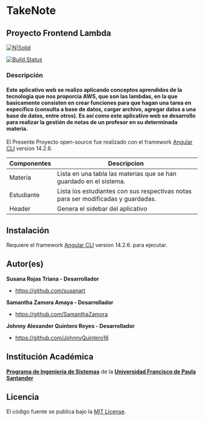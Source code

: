 # TakeNote
## Proyecto Frontend Lambda

[![N|Solid](https://cdn.worldvectorlogo.com/logos/angular-3.svg)](https://nodesource.com/products/nsolid)

[![Build Status](https://travis-ci.org/joemccann/dillinger.svg?branch=master)](https://travis-ci.org/joemccann/dillinger)

### Descripción

#### Este aplicativo web se realizo aplicando conceptos aprendidos de la tecnología que nos proporcia AWS, que son las lambdas, en la que basicamente consisten en crear funciones para que hagan una tarea en específico (consulta a base de datos, cargar archivo, agregar datos a una base de datos, entre otros). Es así como este aplicativo web se desarrollo para realizar la gestión de notas de un profesor en su determinada materia.

El Presente Proyecto open-source fue realizado con el framework [Angular CLI](https://github.com/angular/angular-cli) version 14.2.6.

| Componentes | Descripcion  |
| ------------ | ------------ |
|  Materia | Lista en una tabla las materias que se han guardado en el sistema.  |
|  Estudiante | Lista los estudiantes con sus respectivas notas para ser modificadas y guardadas.  |
|  Header | Genera el sidebar del aplicativo  |



## Instalación

Requiere el framework [Angular CLI](https://github.com/angular/angular-cli) version 14.2.6. para ejecutar.


## Autor(es)

**Susana Rojas Triana - Desarrollador**

-   <https://github.com/susanart>

**Samantha Zamora Amaya - Desarrollador**

-   <https://github.com/SamanthaZamora>

**Johnny Alexander Quintero Reyes - Desarrollador**

-   <https://github.com/JohnnyQuintero16>

## Institución Académica

**[Programa de Ingeniería de Sistemas]** de la **[Universidad Francisco de Paula Santander]**

[Programa de Ingeniería de Sistemas]: https://ingsistemas.cloud.ufps.edu.co/
[Universidad Francisco de Paula Santander]: https://ww2.ufps.edu.co/

## Licencia
El código fuente se publica bajo la [MIT License](https://github.com/Arquitectura-de-Software-UFPS-2022-I/Java-Desktop/blob/main/LICENSE).

